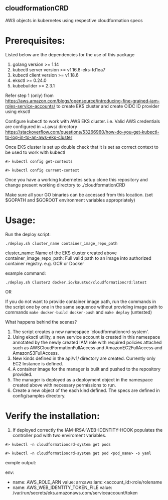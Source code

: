 ## cloudformationCRD
AWS objects in kubernetes using respective cloudformation specs

# Prerequisites:
Listed below are the dependencies for the use of this package
1. golang version >= 1.14
2. kubectl server version >= v1.16.8-eks-fd1ea7
3. kubectl client version >= v1.18.6
4. eksctl >= 0.24.0
5. kubebuilder >= 2.3.1

Refer step 1 (only) from https://aws.amazon.com/blogs/opensource/introducing-fine-grained-iam-roles-service-accounts/
to create EKS cluster and create OIDC ID provider using eksctl

Configure kubectl to work with AWS EKS cluster. i.e. Valid AWS credentials are configured in ~/.aws/ directory
https://stackoverflow.com/questions/53266960/how-do-you-get-kubectl-to-log-in-to-an-aws-eks-cluster

Once EKS cluster is set up double check that it is set as correct context to be used to work with kubectl

`#> kubectl config get-contexts`

`#> kubectl config current-context`

Once you have a working kubernetes setup clone this repository and change present working directory to ./cloudformationCRD

Make sure all your GO binaries can be accessed from this location. (set $GOPATH and $GOROOT environment variables appropriately)

# Usage:

Run the deploy script:

`./deploy.sh cluster_name container_image_repo_path`

cluster_name: Name of the EKS cluster created above
container_image_repo_path: Full valid path to an image into authorized container registry. e.g. GCR or Docker

example command:

`./deploy.sh Cluster2 docker.io/kaustud/cloudformationcrd:latest`

OR

If you do not want to provide container image path, run the commands in the script one by one in the same sequence without providing image path to commands `make docker-build docker-push` and `make deploy` (untested)

What happens behind the scenes?
1. The script creates a new namespace 'cloudformationcrd-system'.
2. Using eksctl utility, a new service account is created in this namespace annotated by the newly created IAM role with
   required policies attached such as AWSCloudFormationFullAccess and AmazonEC2FullAccess and AmazonS3FullAccess.
3. New kinds defined in the api/v1/ directory are created. Currently only EC2 Instance is defined.
4. A container image for the manager is built and pushed to the repository provided.
5. The manager is deployed as a deployment object in the namespace created above with necessary permissions to run.
6. Create a new object of the each kind defined. The specs are defined in config/samples directory.

# Verify the installation:

1. If deployed correctly the IAM-IRSA-WEB-IDENTITY-HOOK populates the controller pod with two enviroment variables.

`#> kubectl -n cloudformationcrd-system get pods`

`#> kubectl -n cloudformationcrd-system get pod <pod_name> -o yaml`

exmple output:

env:
- name: AWS_ROLE_ARN
value: arn:aws:iam::<account_id>:role/rolename
- name: AWS_WEB_IDENTITY_TOKEN_FILE
value: /var/run/secrets/eks.amazonaws.com/serviceaccount/token

